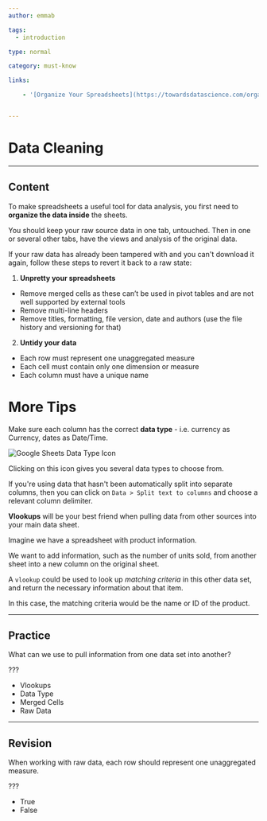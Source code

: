 ```yaml
---
author: emmab

tags:
  - introduction

type: normal

category: must-know

links:

	- '[Organize Your Spreadsheets](https://towardsdatascience.com/organize-your-spreadsheets-for-data-analysis-and-visualization-b1985a31523a){website}'


---
```

# Data Cleaning

---
## Content

To make spreadsheets a useful tool for data analysis, you first need to **organize the data inside** the sheets.

You should keep your raw source data in one tab, untouched. Then in one or several other tabs, have the views and analysis of the original data.

If your raw data has already been tampered with and you can't download it again, follow these steps to revert it back to a raw state:

1. **Unpretty your spreadsheets**

- Remove merged cells as these can’t be used in pivot tables and are not well supported by external tools
- Remove multi-line headers
- Remove titles, formatting, file version, date and authors (use the file history and versioning for that)

2. **Untidy your data**

- Each row must represent one unaggregated measure
- Each cell must contain only one dimension or measure
- Each column must have a unique name

# More Tips 

Make sure each column has the correct **data type** - i.e. currency as Currency, dates as Date/Time.

![Google Sheets Data Type Icon](https://img.enkipro.com/69da577cfba049dce0ac0f10f60d9b5a.png)

Clicking on this icon gives you several data types to choose from.

If you're using data that hasn't been automatically split into separate columns, then you can click on `Data > Split text to columns` and choose a relevant column delimiter.

**Vlookups** will be your best friend when pulling data from other sources into your main data sheet. 

Imagine we have a spreadsheet with product information.

We want to add information, such as the number of units sold, from another sheet into a new column on the original sheet. 

A `vlookup` could be used to look up *matching criteria* in this other data set, and return the necessary information about that item.

In this case, the matching criteria would be the name or ID of the product.

---
## Practice

What can we use to pull information from one data set into another?

???

* Vlookups
* Data Type
* Merged Cells
* Raw Data


---
## Revision

When working with raw data, each row should represent one unaggregated measure.

???

* True
* False

